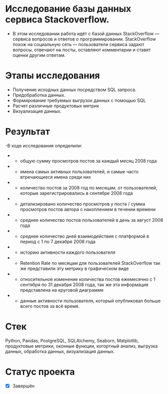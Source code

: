# Исследование базы данных сервиса Stackoverflow.

- В этом исследовании работа идёт с базой данных StackOverflow — сервиса вопросов и ответов о программировании. StackOverflow похож на социальную сеть — пользователи сервиса задают вопросы, отвечают на посты, оставляют комментарии и ставят оценки другим ответам. 


# Этапы исследования
- Получение исходных данных посредством SQL запроса.
- Предобработка данных.
- Формирование требуемых выгрузок данных с помощью SQL
- Расчет различные продуктовых метрик
- Визуализация данных.


# Результат

-В ходе исследования определили: 

- - общую сумму просмотров постов за каждый месяц 2008 года
- - имена самых активных пользователей, и самые часто втречающиеся имена среди них
- - количество постов за 2008 год по месяцам, от пользователей, которые зарегистрировались в сентябре 2008 года
- - детализировано количество просмотров у поста / сумма просмотров постов автора с накоплением в течении времени
- - среднее количество постов пользователей в день за август 2008 года
- - среднее количество дней взаимодействия с платформой в период с 1 по 7 декабря 2008 года
- - историю активности каждого пользователя
- - Retention Rate по месяцам для пользователей StackOverflow так же представили эту метрику в графическом виде
- - относительное изменение количества постов ежемесячно с 1 сентября по 31 декабря 2008 года, так же эта информация представлена на круговой диаграмме
- - данные активности пользователя, который опубликовал больше всего постов за всё время.

 
# Стек
Python, Pandas, PostgreSQL, SQLAlchemy, Seaborn, Matplotlib, продуктовые метрики, оконные функции, когортный анализ, выгрузка данных, обработка данных, визуализация данных.  

# Статус проекта
- [x] Завершён

